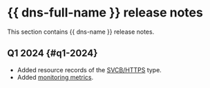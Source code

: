 # {{ dns-full-name }} release notes

This section contains {{ dns-name }} release notes.

## Q1 2024 {#q1-2024}

* Added resource records of the [SVCB/HTTPS](./concepts/resource-record.md#svcb-and-https-svcb-https) type.
* Added [monitoring metrics](./metrics.md).

